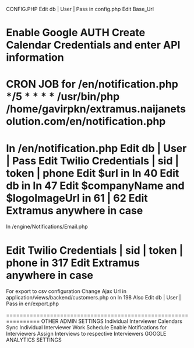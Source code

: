 CONFIG.PHP
Edit db  | User | Pass in config.php
Edit Base_Url

Enable Google AUTH 
Create Calendar Credentials and enter API information
================================================================

CRON JOB for /en/notification.php
*/5	*	*	*	*	/usr/bin/php /home/gavirpkn/extramus.naijanetsolution.com/en/notification.php
================================================================

In /en/notification.php
Edit db  | User | Pass
Edit Twilio Credentials | sid | token | phone
Edit $url in ln 40
Edit db in ln 47
Edit $companyName and $logoImageUrl in 61 | 62
Edit Extramus anywhere in case
================================================================

In /engine/Notifications/Email.php

Edit Twilio Credentials | sid | token | phone in 317
Edit Extramus anywhere in case
================================================================

For export to csv configuration
Change Ajax Url in application/views/backend/customers.php on ln 198
Also Edit db  | User | Pass in en/export.php

================================================================
OTHER ADMIN SETTINGS
Individual Interviewer Calendars Sync
Individual Interviewer Work Schedule
Enable Notifications for Interviewers
Assign Interviews to respective Interviewers
GOOGLE ANALYTICS SETTINGS

